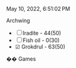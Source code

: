  

May 10, 2022, 6:51:02 PM

Archwing

- ☐ Iradite - 44(50)
- ☐ Fish oil - 0(30)
- ☑ Grokdrul - 63(50)

�� Games